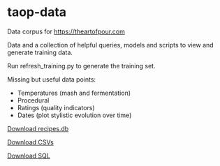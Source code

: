# taop-data
Data corpus for https://theartofpour.com

Data and a collection of helpful queries, models and scripts to view and generate training data.

Run refresh_training.py to generate the training set.

Missing but useful data points:
* Temperatures (mash and fermentation)
* Procedural
* Ratings (quality indicators)
* Dates (plot stylistic evolution over time)

[Download recipes.db](https://drive.google.com/file/d/1nRoN_vn7Nnjykh5hNQrKPqU-JDBHeFU2/view?usp=sharing)


[Download CSVs](https://drive.google.com/open?id=1HdmNgk7Ehk8ZSul3PMSO_H33le_iP2mW)


[Download SQL](https://drive.google.com/open?id=1jlGuaQ45VrxNA9KK43hDN_oGJwJg0J19)